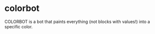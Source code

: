 # colorbot
COLORBOT is a bot that paints everything (not blocks with values!) into a specific color.
